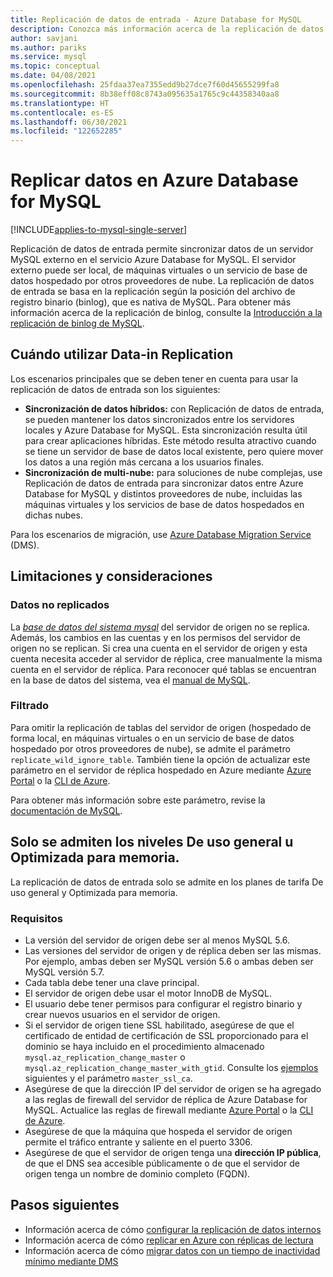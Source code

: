 ```yaml
---
title: Replicación de datos de entrada - Azure Database for MySQL
description: Conozca más información acerca de la replicación de datos de entrada para sincronizar datos de un servidor externo con el servicio Azure Database for MySQL.
author: savjani
ms.author: pariks
ms.service: mysql
ms.topic: conceptual
ms.date: 04/08/2021
ms.openlocfilehash: 25fdaa37ea7355edd9b27dce7f60d45655299fa8
ms.sourcegitcommit: 8b38eff08c8743a095635a1765c9c44358340aa8
ms.translationtype: HT
ms.contentlocale: es-ES
ms.lasthandoff: 06/30/2021
ms.locfileid: "122652285"
---
```

# <a name="replicate-data-into-azure-database-for-mysql"></a>Replicar datos en Azure Database for MySQL

[!INCLUDE[applies-to-mysql-single-server](includes/applies-to-mysql-single-server.md)]

Replicación de datos de entrada permite sincronizar datos de un servidor MySQL externo en el servicio Azure Database for MySQL. El servidor externo puede ser local, de máquinas virtuales o un servicio de base de datos hospedado por otros proveedores de nube. La replicación de datos de entrada se basa en la replicación según la posición del archivo de registro binario (binlog), que es nativa de MySQL. Para obtener más información acerca de la replicación de binlog, consulte la [Introducción a la replicación de binlog de MySQL](https://dev.mysql.com/doc/refman/5.7/en/binlog-replication-configuration-overview.html).

## <a name="when-to-use-data-in-replication"></a>Cuándo utilizar Data-in Replication

Los escenarios principales que se deben tener en cuenta para usar la replicación de datos de entrada son los siguientes:

- **Sincronización de datos híbridos:** con Replicación de datos de entrada, se pueden mantener los datos sincronizados entre los servidores locales y Azure Database for MySQL. Esta sincronización resulta útil para crear aplicaciones híbridas. Este método resulta atractivo cuando se tiene un servidor de base de datos local existente, pero quiere mover los datos a una región más cercana a los usuarios finales.
- **Sincronización de multi-nube:** para soluciones de nube complejas, use Replicación de datos de entrada para sincronizar datos entre Azure Database for MySQL y distintos proveedores de nube, incluidas las máquinas virtuales y los servicios de base de datos hospedados en dichas nubes.

Para los escenarios de migración, use [Azure Database Migration Service](https://azure.microsoft.com/services/database-migration/) (DMS).

## <a name="limitations-and-considerations"></a>Limitaciones y consideraciones

### <a name="data-not-replicated"></a>Datos no replicados

La [*base de datos del sistema mysql*](https://dev.mysql.com/doc/refman/5.7/en/system-schema.html) del servidor de origen no se replica. Además, los cambios en las cuentas y en los permisos del servidor de origen no se replican. Si crea una cuenta en el servidor de origen y esta cuenta necesita acceder al servidor de réplica, cree manualmente la misma cuenta en el servidor de réplica. Para reconocer qué tablas se encuentran en la base de datos del sistema, vea el [manual de MySQL](https://dev.mysql.com/doc/refman/5.7/en/system-schema.html).

### <a name="filtering"></a>Filtrado

Para omitir la replicación de tablas del servidor de origen (hospedado de forma local, en máquinas virtuales o en un servicio de base de datos hospedado por otros proveedores de nube), se admite el parámetro `replicate_wild_ignore_table`. También tiene la opción de actualizar este parámetro en el servidor de réplica hospedado en Azure mediante [Azure Portal](howto-server-parameters.md) o la [CLI de Azure](howto-configure-server-parameters-using-cli.md).

Para obtener más información sobre este parámetro, revise la [documentación de MySQL](https://dev.mysql.com/doc/refman/8.0/en/replication-options-replica.html#option_mysqld_replicate-wild-ignore-table).

## <a name="supported-in-general-purpose-or-memory-optimized-tier-only"></a>Solo se admiten los niveles De uso general u Optimizada para memoria.

La replicación de datos de entrada solo se admite en los planes de tarifa De uso general y Optimizada para memoria.

### <a name="requirements"></a>Requisitos

- La versión del servidor de origen debe ser al menos MySQL 5.6.
- Las versiones del servidor de origen y de réplica deben ser las mismas. Por ejemplo, ambas deben ser MySQL versión 5.6 o ambas deben ser MySQL versión 5.7.
- Cada tabla debe tener una clave principal.
- El servidor de origen debe usar el motor InnoDB de MySQL.
- El usuario debe tener permisos para configurar el registro binario y crear nuevos usuarios en el servidor de origen.
- Si el servidor de origen tiene SSL habilitado, asegúrese de que el certificado de entidad de certificación de SSL proporcionado para el dominio se haya incluido en el procedimiento almacenado `mysql.az_replication_change_master` o `mysql.az_replication_change_master_with_gtid`. Consulte los [ejemplos](./howto-data-in-replication.md#link-source-and-replica-servers-to-start-data-in-replication) siguientes y el parámetro `master_ssl_ca`.
- Asegúrese de que la dirección IP del servidor de origen se ha agregado a las reglas de firewall del servidor de réplica de Azure Database for MySQL. Actualice las reglas de firewall mediante [Azure Portal](./howto-manage-firewall-using-portal.md) o la [CLI de Azure](./howto-manage-firewall-using-cli.md).
- Asegúrese de que la máquina que hospeda el servidor de origen permite el tráfico entrante y saliente en el puerto 3306.
- Asegúrese de que el servidor de origen tenga una **dirección IP pública**, de que el DNS sea accesible públicamente o de que el servidor de origen tenga un nombre de dominio completo (FQDN).

## <a name="next-steps"></a>Pasos siguientes

- Información acerca de cómo [configurar la replicación de datos internos](howto-data-in-replication.md)
- Información acerca de cómo [replicar en Azure con réplicas de lectura](concepts-read-replicas.md)
- Información acerca de cómo [migrar datos con un tiempo de inactividad mínimo mediante DMS](howto-migrate-online.md)
